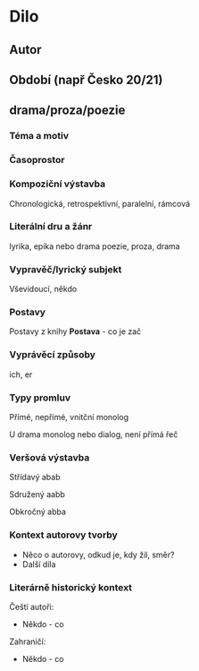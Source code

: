 # Dilo
## Autor
## Období (např Česko 20/21)
## drama/proza/poezie

### Téma a motiv

### Časoprostor

### Kompoziční výstavba
Chronologická, retrospektivní, paralelní, rámcová
### Literální dru a žánr
lyrika, epika nebo drama
poezie, proza, drama
### Vypravěč/lyrický subjekt
Vševidoucí, někdo
### Postavy
Postavy z knihy
**Postava** - co je zač
### Vyprávěcí způsoby
ich, er
### Typy promluv
Přímé, nepřímé, vnitční monolog

U drama monolog nebo dialog, není přímá řeč
### Veršová výstavba
Střídavý abab

Sdružený aabb

Obkročný abba
### Kontext autorovy tvorby
* Něco o autorovy, odkud je, kdy žil, směr?
* Další díla
### Literárně historický kontext
Čeští autoři:
* Někdo - co

Zahraničí:
* Někdo - co
